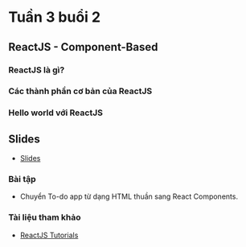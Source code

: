 # Tuần 3 buổi 2

## ReactJS - Component-Based

### ReactJS là gì?


### Các thành phần cơ bản của ReactJS


### Hello world với ReactJS

## Slides
- [Slides](./slides.pdf)


### Bài tập
- Chuyển To-do app từ dạng HTML thuần sang React Components.

### Tài liệu tham khảo
- [ReactJS Tutorials](https://reactjs.org/tutorial/tutorial.html)

